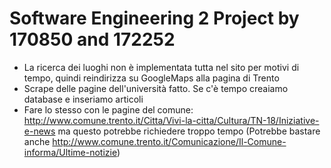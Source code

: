 # Software Engineering 2 Project by 170850 and 172252

* La ricerca dei luoghi non è implementata tutta nel sito per motivi di tempo, quindi reindirizza su GoogleMaps alla pagina di Trento
* Scrape delle pagine dell'università fatto. Se c'è tempo creaiamo database e inseriamo articoli
* Fare lo stesso con le pagine del comune: <http://www.comune.trento.it/Citta/Vivi-la-citta/Cultura/TN-18/Iniziative-e-news> ma questo potrebbe richiedere troppo tempo (Potrebbe bastare anche <http://www.comune.trento.it/Comunicazione/Il-Comune-informa/Ultime-notizie>)
